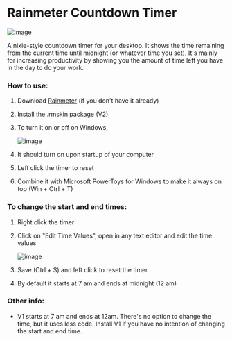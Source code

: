 # Rainmeter Countdown Timer
![image](https://github.com/Nantres/Rainmeter-Countdown-Timer/assets/148534700/e9bf9862-e182-4ce0-b796-32617df381bd)

A nixie-style countdown timer for your desktop. It shows the time remaining from the current time until midnight (or whatever time you set). It's mainly for increasing productivity by showing you the amount of time left you have in the day to do your work.

### How to use:
1. Download [Rainmeter](https://www.rainmeter.net/) (if you don't have it already)
2. Install the .rmskin package (V2) 
3. To turn it on or off on Windows,
   
   ![image](https://github.com/Nantres/Rainmeter-Countdown-Timer/assets/148534700/0d3e3f65-305d-4cfa-8e39-af246908d375)
4. It should turn on upon startup of your computer
5. Left click the timer to reset
6. Combine it with Microsoft PowerToys for Windows to make it always on top (Win + Ctrl + T)

### To change the start and end times:
1. Right click the timer
2. Click on "Edit Time Values", open in any text editor and edit the time values
   
   ![image](https://github.com/Nantres/Rainmeter-Countdown-Timer/assets/148534700/a34073f5-3595-45e5-bdf9-68418ac42874)
4. Save (Ctrl + S) and left click to reset the timer
5. By default it starts at 7 am and ends at midnight (12 am)

### Other info:
- V1 starts at 7 am and ends at 12am. There's no option to change the time, but it uses less code. Install V1 if you have no intention of changing the start and end time.
